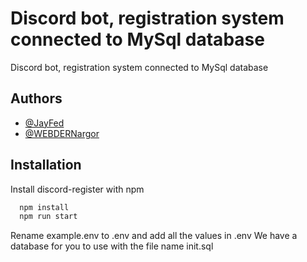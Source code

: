 
# Discord bot, registration system connected to MySql database
Discord bot, registration system connected to MySql database


## Authors

- [@JayFed](https://github.com/JayFed)
- [@WEBDERNargor](https://github.com/WEBDERNargor)


## Installation

Install discord-register with npm

```bash
  npm install
  npm run start
```
Rename example.env to .env and add all the values ​​in .env
We have a database for you to use with the file name init.sql
